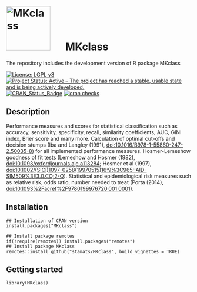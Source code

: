 # <img src="https://github.com/stamats/MKomics/raw/master/hex-MKclass.png" alt="MKclass" width="120"/> &emsp; MKclass
The repository includes the development version of R package MKclass

[![License: LGPL v3](https://img.shields.io/badge/License-LGPL%20v3-blue.svg)](https://www.gnu.org/licenses/lgpl-3.0)
[![Project Status: Active – The project has reached a stable, usable state and is being actively developed.](https://www.repostatus.org/badges/latest/active.svg)](https://www.repostatus.org/#active)
[![CRAN_Status_Badge](http://www.r-pkg.org/badges/version/MKclass)](http://cran.r-project.org/package=MKclass)
[![cran checks](https://cranchecks.info/badges/summary/MKclass)](https://cran.r-project.org/web/checks/check_results_MKclass.html)


## Description
Performance measures and scores for statistical classification such as accuracy, 
sensitivity, specificity, recall, similarity coefficients, AUC, GINI index, 
Brier score and many more. Calculation of optimal cut-offs and decision stumps 
(Iba and Langley (1991), <doi:10.1016/B978-1-55860-247-2.50035-8>) for all 
implemented performance measures. Hosmer-Lemeshow goodness of fit tests 
(Lemeshow and Hosmer (1982), <doi:10.1093/oxfordjournals.aje.a113284>; 
Hosmer et al (1997), <doi:10.1002/(SICI)1097-0258(19970515)16:9%3C965::AID-SIM509%3E3.0.CO;2-O>). 
Statistical and epidemiological risk measures such as relative risk, odds ratio, 
number needed to treat (Porta (2014), <doi:10.1093%2Facref%2F9780199976720.001.0001>).


## Installation

```{r, eval = FALSE}
## Installation of CRAN version
install.packages("MKclass")

## Install package remotes
if(!require(remotes)) install.packages("remotes")
## Install package MKclass
remotes::install_github("stamats/MKclass", build_vignettes = TRUE)
```

## Getting started

```{r}
library(MKclass)
```
